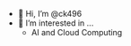 - 👋 Hi, I’m @ck496
- 👀 I’m interested in ...
  - AI and Cloud Computing

<!---
ck496/ck496 is a ✨ special ✨ repository because its `README.md` (this file) appears on your GitHub profile.
You can click the Preview link to take a look at your changes.
--->
